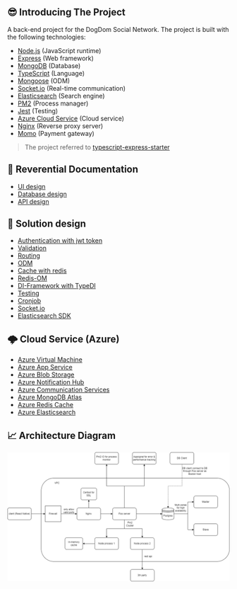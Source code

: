 ## 😎 Introducing The Project

A back-end project for the DogDom Social Network. The project is built with the following technologies:

- [Node.js](https://nodejs.org/en/) (JavaScript runtime)
- [Express](https://expressjs.com/) (Web framework)
- [MongoDB](https://www.mongodb.com/) (Database)
- [TypeScript](https://www.typescriptlang.org/) (Language)
- [Mongoose](https://mongoosejs.com/) (ODM)
- [Socket.io](https://socket.io/) (Real-time communication)
- [Elasticsearch](https://www.elastic.co/) (Search engine)
- [PM2](https://pm2.keymetrics.io/) (Process manager)
- [Jest](https://jestjs.io/) (Testing)
- [Azure Cloud Service](https://azure.microsoft.com/en-us/products/cloud-services) (Cloud service)
- [Nginx](https://www.nginx.com/) (Reverse proxy server)
- [Momo](https://momo.vn/) (Payment gateway)
 
> The project referred to [typescript-express-starter](https://github.com/ljlm0402/typescript-express-starter)

## 📝 Reverential Documentation
- [UI design](https://www.figma.com/file/KC9ozxuIoF14WiXvAUemxi/Dogdom-UI-kits-(Community)?type=design&node-id=1-3&mode=design)
- [Database design](https://app.diagrams.net/#G1wul7yGl5MWuCBcKrwA-m2hwV3lHLFB8_)
- [API design](http://dogdom.eastus.cloudapp.azure.com/api-docs/)

## 🤔 Solution design
- [Authentication with jwt token](https://blog.logrocket.com/jwt-authentication-best-practices)
- [Validation](https://github.com/typestack/class-validator)
- [Routing](https://github.com/typestack/routing-controllers)
- [ODM](https://mongoosejs.com/docs/index.html)
- [Cache with redis](https://redis.io/docs/)
- [Redis-OM](https://github.com/redis/redis-om-node)
- [DI-Framework with TypeDI](https://github.com/typestack/typedi)
- [Testing](https://github.com/jestjs/jest)
- [Cronjob](https://github.com/node-cron/node-cron)
- [Socket.io](https://socket.io/docs/v4)
- [Elasticsearch SDK](https://www.elastic.co/guide/en/elasticsearch/client/javascript-api/current/index.html)

## 🌩️ Cloud Service (Azure)
- [Azure Virtual Machine](https://azure.microsoft.com/en-us/services/virtual-machines/)
- [Azure App Service](https://azure.microsoft.com/en-us/services/app-service/)
- [Azure Blob Storage](https://azure.microsoft.com/en-us/services/storage/blobs/)
- [Azure Notification Hub](https://azure.microsoft.com/en-us/services/notification-hubs/)
- [Azure Communication Services](https://azure.microsoft.com/en-us/services/communication-services/)
- [Azure MongoDB Atlas](https://azure.microsoft.com/en-us/solutions/mongodb)
- [Azure Redis Cache](https://azure.microsoft.com/en-us/services/cache/)
- [Azure Elasticsearch](https://www.elastic.co/)

## 📈 Architecture Diagram
![Diagram](https://github.com/EdwardLTC/edward-project/blob/main/fiss/images/Fiss%20architecture.drawio.png?raw=true)